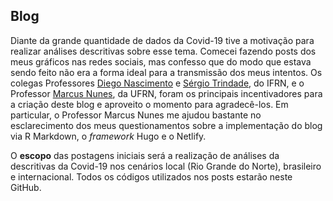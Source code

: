 ## Blog

Diante da grande quantidade de dados da Covid-19 tive a motivação para realizar análises descritivas sobre esse tema. Comecei fazendo posts dos meus gráficos nas redes sociais, mas confesso que do modo que estava sendo feito não era a forma ideal para a transmissão dos meus intentos. Os colegas Professores [Diego Nascimento](https://github.com/diegosilveiracn?tab=followers) e [Sérgio Trindade](http://historianosdetalhes.com.br/), do IFRN, e o Professor [Marcus Nunes](https://marcusnunes.me/), da UFRN, foram os principais incentivadores para a criação deste blog e aproveito o momento para agradecê-los. Em particular, o Professor Marcus Nunes me ajudou bastante no esclarecimento dos meus questionamentos sobre a implementação do blog via R Markdown, o *framework* Hugo e o Netlify.

O **escopo** das postagens iniciais será a realização de análises da descritivas da Covid-19 nos cenários local (Rio Grande do Norte), brasileiro e internacional. Todos os códigos utilizados nos posts estarão neste GitHub.
